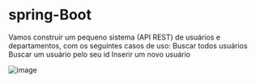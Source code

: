 # spring-Boot
Vamos construir um pequeno sistema (API REST) de usuários e departamentos, com os seguintes casos de uso:  Buscar todos usuários Buscar um usuário pelo seu id Inserir um novo usuário
 
 ![image](https://user-images.githubusercontent.com/105169530/183258208-72816f9d-410a-4462-a3ad-24205fc95c6e.png)
